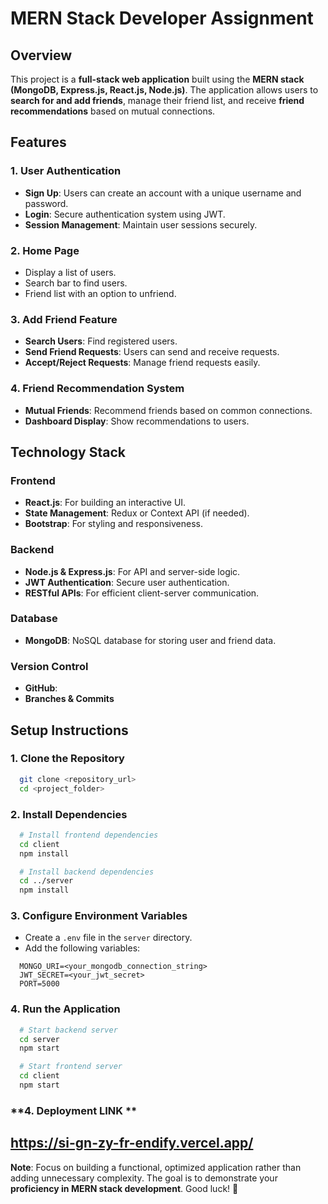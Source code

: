 # MERN Stack Developer Assignment

## Overview
This project is a **full-stack web application** built using the **MERN stack (MongoDB, Express.js, React.js, Node.js)**. The application allows users to **search for and add friends**, manage their friend list, and receive **friend recommendations** based on mutual connections.

## Features
### **1. User Authentication**
- **Sign Up**: Users can create an account with a unique username and password.
- **Login**: Secure authentication system using JWT.
- **Session Management**: Maintain user sessions securely.

### **2. Home Page**
- Display a list of users.
- Search bar to find users.
- Friend list with an option to unfriend.

### **3. Add Friend Feature**
- **Search Users**: Find registered users.
- **Send Friend Requests**: Users can send and receive requests.
- **Accept/Reject Requests**: Manage friend requests easily.

### **4. Friend Recommendation System**
- **Mutual Friends**: Recommend friends based on common connections.
- **Dashboard Display**: Show recommendations to users.

## **Technology Stack**
### **Frontend**
- **React.js**: For building an interactive UI.
- **State Management**: Redux or Context API (if needed).
- **Bootstrap**: For styling and responsiveness.

### **Backend**
- **Node.js & Express.js**: For API and server-side logic.
- **JWT Authentication**: Secure user authentication.
- **RESTful APIs**: For efficient client-server communication.

### **Database**
- **MongoDB**: NoSQL database for storing user and friend data.

### **Version Control**
- **GitHub**: 
- **Branches & Commits**

## **Setup Instructions**
### **1. Clone the Repository**
```bash
  git clone <repository_url>
  cd <project_folder>
```
### **2. Install Dependencies**
```bash
  # Install frontend dependencies
  cd client
  npm install

  # Install backend dependencies
  cd ../server
  npm install
```
### **3. Configure Environment Variables**
- Create a `.env` file in the `server` directory.
- Add the following variables:
```env
  MONGO_URI=<your_mongodb_connection_string>
  JWT_SECRET=<your_jwt_secret>
  PORT=5000
```

### **4. Run the Application**
```bash
  # Start backend server
  cd server
  npm start

  # Start frontend server
  cd client
  npm start
```
### **4. Deployment LINK **

https://si-gn-zy-fr-endify.vercel.app/
---
**Note**: Focus on building a functional, optimized application rather than adding unnecessary complexity. The goal is to demonstrate your **proficiency in MERN stack development**. Good luck! 🚀


